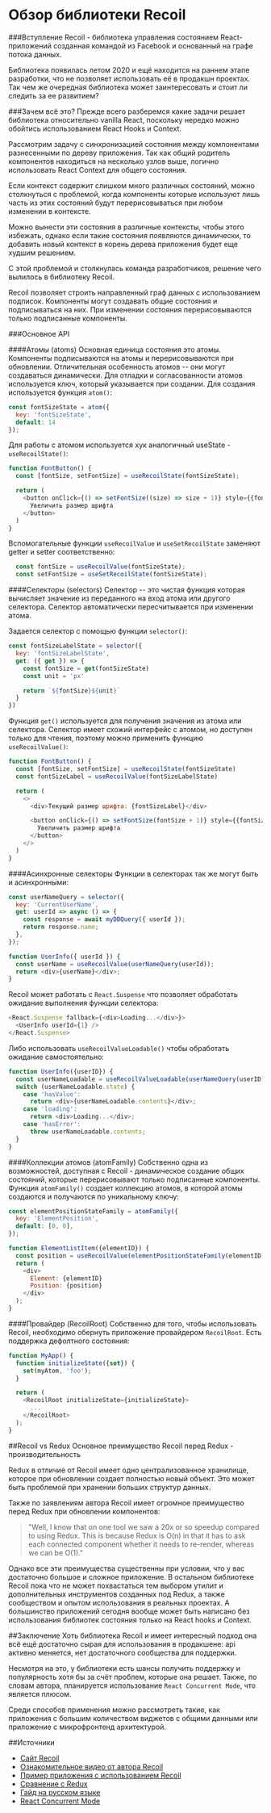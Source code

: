 # Обзор библиотеки Recoil

###Вступление
Recoil - библиотека управления состоянием React-приложений созданная командой из Facebook и основанный на графе потока данных.

Библиотека появилась летом 2020 и ещё находится на раннем этапе разработки, что не позволяет использовать её в продакшн проектах. Так чем же очередная библиотека может заинтересовать и стоит ли следить за ее развитием?

###Зачем всё это?
Прежде всего разберемся какие задачи решает библиотека относительно vanilla React, поскольку нередко можно обойтись использованием React Hooks и Context.

Рассмотрим задачу с синхронизацией состояния между компонентами разнесенными по дереву приложения.
Так как общий родитель компонентов находиться на несколько узлов выше, логично использовать React Context для общего состояния.

Если контекст содержит слишком много различных состояний, можно столкнуться с проблемой, когда компоненты которые используют лишь часть из этих состояний будут перерисовываться при любом изменении в контексте.

Можно вынести эти состояния в различные контексты, чтобы этого избежать, однако если такие состояния появляются динамически, то добавить новый контекст в корень дерева приложения будет еще худшим решением.

С этой проблемой и столкнулась команда разработчиков, решение чего вылилось в библиотеку Recoil.

Recoil позволяет строить направленный граф данных с использованием подписок. Компоненты могут создавать общие состояния и подписываться на них. При изменении состояния перерисовываются только подписанные компоненты.

###Основное API

####Атомы (atoms)
Основная единица состояния это атомы. Компоненты подписываются на атомы и перерисовываются при обновлении. Отличительная особенность атомов -- они могут создаваться динамически. Для отладки и согласованности атомов используется ключ, который указывается при создании.
Для создания используется функция `atom()`:

```js
const fontSizeState = atom({
  key: 'fontSizeState',
  default: 14
});
```

Для работы с атомом используется хук аналогичный useState - `useRecoilState()`:

```js
function FontButton() {
  const [fontSize, setFontSize] = useRecoilState(fontSizeState);

  return (
    <button onClick={() => setFontSize((size) => size + 1)} style={{fontSize}}>
      Увеличить размер шрифта
    </button>
  )
}
```
Вспомогательные функции `useRecoilValue` и `useSetRecoilState` заменяют getter и setter соответственно:
```js
  const fontSize = useRecoilValue(fontSizeState);
  const setFontSize = useSetRecoilState(fontSizeState);
```

####Селекторы (selectors)
Селектор -- это чистая функция которая вычисляет значение из переданного на вход атома или другого селектора. Селектор автоматически пересчитывается при изменении атома.

Задается селектор с помощью функции `selector()`:

```js
const fontSizeLabelState = selector({
  key: 'fontSizeLabelState',
  get: ({ get }) => {
    const fontSize = get(fontSizeState)
    const unit = 'px'

    return `${fontSize}${unit}`
  }
})
```

Функция `get()` используется для получения значения из атома или селектора. Селектор имеет схожий интерфейс с атомом, но доступен только для чтения, поэтому можно применить функцию `useRecoilValue()`:
```js
function FontButton() {
  const [fontSize, setFontSize] = useRecoilState(fontSizeState)
  const fontSizeLabel = useRecoilValue(fontSizeLabelState)

  return (
    <>
      <div>Текущий размер шрифта: {fontSizeLabel}</div>

      <button onClick={() => setFontSize(fontSize + 1)} style={{fontSize}}>
        Увеличить размер шрифта
      </button>
    </>
  )
}
```

####Асинхронные селекторы
Функции в селекторах так же могут быть и асинхронными:
```js
const userNameQuery = selector({
  key: 'CurrentUserName',
  get: userId => async () => {
    const response = await myDBQuery({ userId });
    return response.name;
  },
});

function UserInfo({ userId }) {
  const userName = useRecoilValue(userNameQuery(userId));
  return <div>{userName}</div>;
}
```

Recoil может работать с `React.Suspense` что позволяет обработать ожидание выполнения функции селектора:
```js
<React.Suspense fallback={<div>Loading...</div>}>
  <UserInfo userId={1} />
</React.Suspense>
```

Либо использовать `useRecoilValueLoadable()` чтобы обработать ожидание самостоятельно:
```js
function UserInfo({userID}) {
  const userNameLoadable = useRecoilValueLoadable(userNameQuery(userID));
  switch (userNameLoadable.state) {
    case 'hasValue':
      return <div>{userNameLoadable.contents}</div>;
    case 'loading':
      return <div>Loading...</div>;
    case 'hasError':
      throw userNameLoadable.contents;
  }
}
```

####Коллекции атомов (atomFamily)
Собственно одна из возможностей, доступная с Recoil - динамическое создание общих состояний, которые перерисовывают только подписанные компоненты.
Функция `atomFamily()` создает коллекцию атомов, в которой атомы создаются и получаются по уникальному ключу:
```js
const elementPositionStateFamily = atomFamily({
  key: 'ElementPosition',
  default: [0, 0],
});

function ElementListItem({elementID}) {
  const position = useRecoilValue(elementPositionStateFamily(elementID));
  return (
    <div>
      Element: {elementID}
      Position: {position}
    </div>
  );
}
```

####Провайдер (RecoilRoot)
Собственно для того, чтобы использовать Recoil, необходимо обернуть приложение провайдером `RecoilRoot`. Есть поддержка дефолтного состояния:
```js
function MyApp() {
  function initializeState({set}) {
    set(myAtom, 'foo');
  }

  return (
    <RecoilRoot initializeState={initializeState}>
      ...
    </RecoilRoot>
  );
}
```

##Recoil vs Redux
Основное преимущество Recoil перед Redux - производительность

Redux в отличие от Recoil имеет одно централизованное хранилище, которое при обновлении создает полностью новый объект. Это может быть проблемой при хранении больших структур данных.

Также по заявлениям автора Recoil имеет огромное преимущество перед Redux при обновлении компонентов:
>"Well, I know that on one tool we saw a 20x or so speedup compared to using Redux. This is because Redux is O(n) in that it has to ask each connected component whether it needs to re-render, whereas we can be O(1)."

Однако все эти преимущества существенны при условии, что у вас достаточно большое и сложное приложение.
В остальном библиотеке Recoil пока что не может похвастаться тем выбором утилит и дополнительных инструментов созданных под Redux, а также сообществом и опытом использования в реальных проектах.
А большинство приложений сегодня вообще может быть написано без использования библиотек состояния только на React hooks и Context.

##Заключение
Хоть библиотека Recoil и имеет интересный подход она всё ещё достаточно сырая для использования в продакшене: api активно меняется, нет достаточного сообщества для поддержки.

Несмотря на это, у библиотеки есть шансы получить поддержку и популярность хотя бы за счёт проблем, которые она решает. Также, по словам автора, планируется использование `React Concurrent Mode`, что является плюсом.

Среди способов применения можно рассмотреть такие, как приложения с большим количеством виджетов с общими данными или приложение с микрофронтенд архитектурой.

##Источники

- [Сайт Recoil](https://recoiljs.org/)
- [Ознакомительное видео от автора Recoil](https://www.youtube.com/watch?v=_ISAA_Jt9kI)
- [Пример приложения с использованием Recoil](https://medium.com/swlh/learn-to-build-a-covid-tracker-with-react-and-recoil-208446971276)
- [Сравнение с Redux](https://dev.to/emma/redux-vs-recoil-which-should-you-use-57kd)
- [Гайд на русском языке](https://github.com/harryheman/React-Total/blob/main/md/recoil.md)
- [React Concurrent Mode](https://reactjs.org/docs/concurrent-mode-intro.html)
